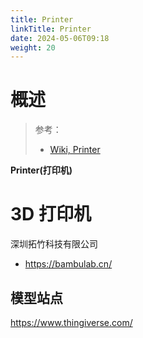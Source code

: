 ```yaml
---
title: Printer
linkTitle: Printer
date: 2024-05-06T09:18
weight: 20
---
```


# 概述

> 参考：
>
> - [Wiki, Printer](https://en.wikipedia.org/wiki/Printer_(computing))

**Printer(打印机)**

# 3D 打印机

深圳拓竹科技有限公司

- https://bambulab.cn/

## 模型站点

https://www.thingiverse.com/


